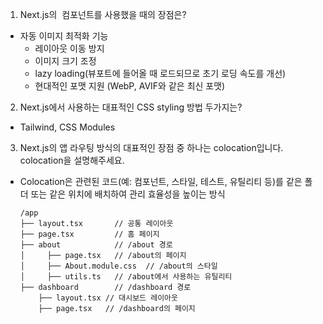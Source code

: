 1. Next.js의 <Image> 컴포넌트를 사용했을 때의 장점은?

- 자동 이미지 최적화 기능
  - 레이아웃 이동 방지
  - 이미지 크기 조정
  - lazy loading(뷰포트에 들어올 때 로드되므로 초기 로딩 속도를 개선)
  - 현대적인 포맷 지원 (WebP, AVIF와 같은 최신 포맷)

2. Next.js에서 사용하는 대표적인 CSS styling 방법 두가지는?

- Tailwind, CSS Modules

3. Next.js의 앱 라우팅 방식의 대표적인 장점 중 하나는 colocation입니다. colocation을 설명해주세요.

- Colocation은 관련된 코드(예: 컴포넌트, 스타일, 테스트, 유틸리티 등)를 같은 폴더 또는 같은 위치에 배치하여 관리 효율성을 높이는 방식

  ```
  /app
  ├── layout.tsx       // 공통 레이아웃
  ├── page.tsx         // 홈 페이지
  ├── about            // /about 경로
  │     ├── page.tsx   // /about의 페이지
  │     ├── About.module.css  // /about의 스타일
  │     ├── utils.ts   // /about에서 사용하는 유틸리티
  ├── dashboard        // /dashboard 경로
      ├── layout.tsx // 대시보드 레이아웃
      ├── page.tsx   // /dashboard의 페이지

  ```
